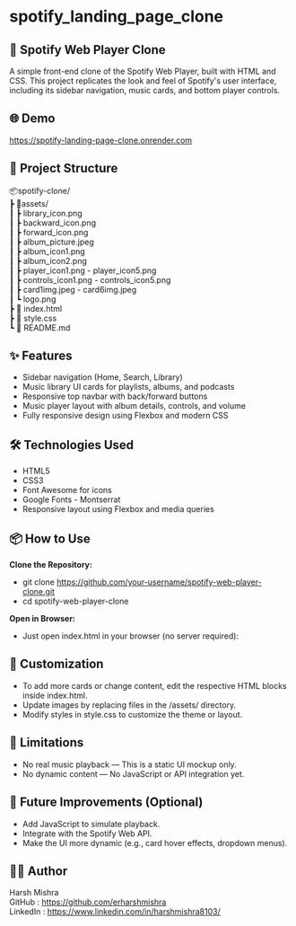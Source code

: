 # spotify_landing_page_clone

## 🎵 Spotify Web Player Clone
A simple front-end clone of the Spotify Web Player, built with HTML and CSS. This project replicates the look and feel of Spotify's user interface, including its sidebar navigation, music cards, and bottom player controls.

## 🌐 Demo
https://spotify-landing-page-clone.onrender.com

## 📁 Project Structure
📦spotify-clone/ <br>
 ┣ 📁assets/ <br>
 ┃ ┣ library_icon.png <br>
 ┃ ┣ backward_icon.png <br>
 ┃ ┣ forward_icon.png <br>
 ┃ ┣ album_picture.jpeg <br>
 ┃ ┣ album_icon1.png <br>
 ┃ ┣ album_icon2.png <br>
 ┃ ┣ player_icon1.png - player_icon5.png <br>
 ┃ ┣ controls_icon1.png - controls_icon5.png <br>
 ┃ ┣ card1img.jpeg - card6img.jpeg <br>
 ┃ ┗ logo.png <br>
 ┣ 📄 index.html <br>
 ┣ 📄 style.css <br>
 ┗ 📄 README.md <br>
 
## ✨ Features
- Sidebar navigation (Home, Search, Library)
- Music library UI cards for playlists, albums, and podcasts
- Responsive top navbar with back/forward buttons
- Music player layout with album details, controls, and volume
- Fully responsive design using Flexbox and modern CSS

## 🛠️ Technologies Used
- HTML5
- CSS3
- Font Awesome for icons
- Google Fonts - Montserrat
- Responsive layout using Flexbox and media queries

## 📦 How to Use
**Clone the Repository:** <br>
- git clone https://github.com/your-username/spotify-web-player-clone.git
- cd spotify-web-player-clone

**Open in Browser:** <br>
- Just open index.html in your browser (no server required):

## 🔧 Customization
- To add more cards or change content, edit the respective HTML blocks inside index.html.
- Update images by replacing files in the /assets/ directory.
- Modify styles in style.css to customize the theme or layout.

## 🚫 Limitations
- No real music playback — This is a static UI mockup only.
- No dynamic content — No JavaScript or API integration yet.

## 📌 Future Improvements (Optional)
- Add JavaScript to simulate playback.
- Integrate with the Spotify Web API.
- Make the UI more dynamic (e.g., card hover effects, dropdown menus).

## 👨‍💻 Author
Harsh Mishra <br> 
GitHub : https://github.com/erharshmishra <br> 
LinkedIn : https://www.linkedin.com/in/harshmishra8103/ <br> 

